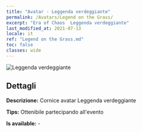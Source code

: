 ```yaml
---
title: "Avatar - Leggenda verdeggiante"
permalink: /Avatars/Legend on the Grass/
excerpt: "Era of Chaos  Leggenda verdeggiante"
last_modified_at: 2021-07-13
locale: it
ref: "Legend on the Grass.md"
toc: false
classes: wide
---
```

 ![Leggenda verdeggiante](/images/a/avatarFrame_64.png)

## Dettagli

 **Descrizione:** Cornice avatar Leggenda verdeggiante 

 **Tips:** Ottenibile partecipando all'evento 

 **Is available:**  - 

